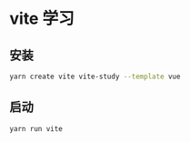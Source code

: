 # vite 学习

## 安装

```bash
yarn create vite vite-study --template vue
```

## 启动

```bash
yarn run vite
```